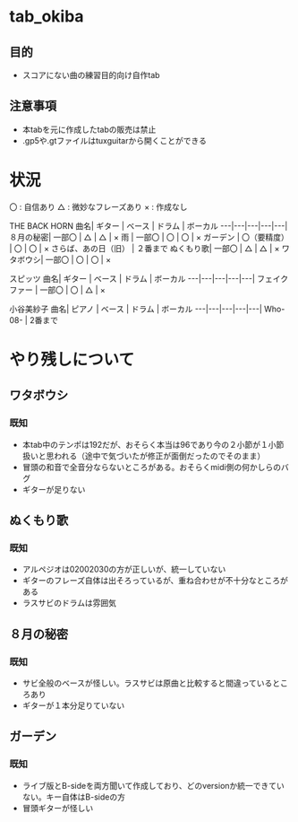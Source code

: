 # tab_okiba
## 目的
- スコアにない曲の練習目的向け自作tab

## 注意事項
- 本tabを元に作成したtabの販売は禁止
- .gp5や.gtファイルはtuxguitarから開くことができる

# 状況
〇  : 自信あり
△  : 微妙なフレーズあり
×  : 作成なし

THE BACK HORN
曲名| ギター | ベース | ドラム | ボーカル
---|---|---|---|---|
８月の秘密| 一部〇 | △ | △ | ×
雨        | 一部〇 | 〇 | 〇 | ×
ガーデン | 〇（要精度） | 〇 | 〇 | ×
さらば、あの日（旧） | ２番まで
ぬくもり歌| 一部〇 | △ | △ | ×
ワタボウシ| 一部〇 | 〇 | 〇 | ×


スピッツ
曲名| ギター | ベース | ドラム | ボーカル
---|---|---|---|---|
フェイクファー | 一部〇 | 〇 | △ | ×

小谷美紗子
曲名| ピアノ | ベース | ドラム | ボーカル
---|---|---|---|---|
Who-08- | 2番まで 



# やり残しについて
## ワタボウシ
### 既知
- 本tab中のテンポは192だが、おそらく本当は96であり今の２小節が１小節扱いと思われる（途中で気づいたが修正が面倒だったのでそのまま）
- 冒頭の和音で全音分ならないところがある。おそらくmidi側の何かしらのバグ
- ギターが足りない

## ぬくもり歌
### 既知
- アルペジオは02002030の方が正しいが、統一していない
- ギターのフレーズ自体は出そろっているが、重ね合わせが不十分なところがある
- ラスサビのドラムは雰囲気

## ８月の秘密
### 既知
- サビ全般のベースが怪しい。ラスサビは原曲と比較すると間違っているところあり
- ギターが１本分足りていない

## ガーデン
### 既知
- ライブ版とB-sideを両方聞いて作成しており、どのversionか統一できていない。キー自体はB-sideの方
- 冒頭ギターが怪しい

